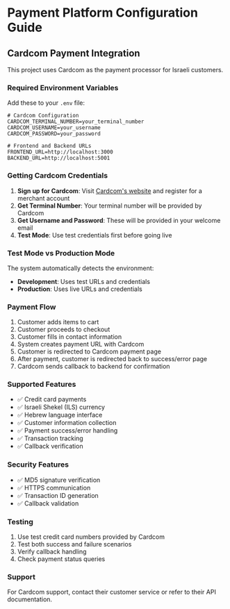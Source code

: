 # Payment Platform Configuration Guide

## Cardcom Payment Integration

This project uses Cardcom as the payment processor for Israeli customers.

### Required Environment Variables

Add these to your `.env` file:

```env
# Cardcom Configuration
CARDCOM_TERMINAL_NUMBER=your_terminal_number
CARDCOM_USERNAME=your_username
CARDCOM_PASSWORD=your_password

# Frontend and Backend URLs
FRONTEND_URL=http://localhost:3000
BACKEND_URL=http://localhost:5001
```

### Getting Cardcom Credentials

1. **Sign up for Cardcom**: Visit [Cardcom's website](https://www.cardcom.co.il/) and register for a merchant account
2. **Get Terminal Number**: Your terminal number will be provided by Cardcom
3. **Get Username and Password**: These will be provided in your welcome email
4. **Test Mode**: Use test credentials first before going live

### Test Mode vs Production Mode

The system automatically detects the environment:
- **Development**: Uses test URLs and credentials
- **Production**: Uses live URLs and credentials

### Payment Flow

1. Customer adds items to cart
2. Customer proceeds to checkout
3. Customer fills in contact information
4. System creates payment URL with Cardcom
5. Customer is redirected to Cardcom payment page
6. After payment, customer is redirected back to success/error page
7. Cardcom sends callback to backend for confirmation

### Supported Features

- ✅ Credit card payments
- ✅ Israeli Shekel (ILS) currency
- ✅ Hebrew language interface
- ✅ Customer information collection
- ✅ Payment success/error handling
- ✅ Transaction tracking
- ✅ Callback verification

### Security Features

- ✅ MD5 signature verification
- ✅ HTTPS communication
- ✅ Transaction ID generation
- ✅ Callback validation

### Testing

1. Use test credit card numbers provided by Cardcom
2. Test both success and failure scenarios
3. Verify callback handling
4. Check payment status queries

### Support

For Cardcom support, contact their customer service or refer to their API documentation.
